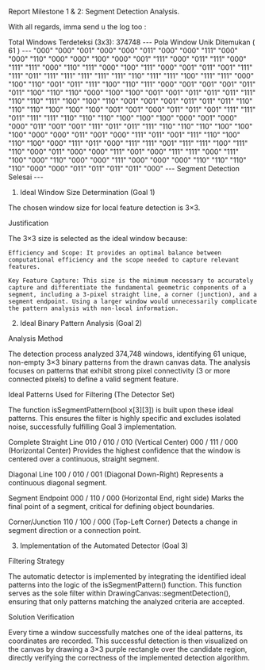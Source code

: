 Report Milestone 1 & 2: Segment Detection Analysis.

With all regards, imma send u the log too :

Total Windows Terdeteksi (3x3): 374748
--- Pola Window Unik Ditemukan ( 61 ) ---
"000"
"000"
"001"
"000"
"000"
"011"
"000"
"000"
"111"
"000"
"000"
"110"
"000"
"000"
"100"
"000"
"001"
"111"
"000"
"011"
"111"
"000"
"111"
"111"
"000"
"110"
"111"
"000"
"100"
"111"
"000"
"001"
"011"
"001"
"111"
"111"
"011"
"111"
"111"
"111"
"111"
"111"
"110"
"111"
"111"
"100"
"111"
"111"
"000"
"100"
"110"
"001"
"011"
"111"
"100"
"110"
"111"
"000"
"001"
"001"
"001"
"011"
"011"
"100"
"110"
"110"
"000"
"100"
"100"
"001"
"001"
"011"
"011"
"011"
"111"
"110"
"110"
"111"
"100"
"100"
"110"
"001"
"001"
"001"
"011"
"011"
"011"
"110"
"110"
"110"
"100"
"100"
"100"
"001"
"001"
"000"
"011"
"011"
"001"
"111"
"111"
"011"
"111"
"111"
"110"
"110"
"110"
"100"
"100"
"100"
"000"
"001"
"000"
"000"
"011"
"001"
"001"
"111"
"011"
"011"
"111"
"110"
"110"
"110"
"100"
"100"
"100"
"000"
"000"
"011"
"001"
"000"
"111"
"011"
"001"
"111"
"110"
"100"
"110"
"100"
"000"
"111"
"011"
"000"
"111"
"111"
"001"
"111"
"111"
"100"
"111"
"110"
"000"
"011"
"000"
"000"
"111"
"001"
"000"
"111"
"111"
"000"
"111"
"100"
"000"
"110"
"000"
"000"
"111"
"000"
"000"
"000"
"110"
"110"
"110"
"110"
"000"
"000"
"011"
"011"
"011"
"011"
"000"
--- Segment Detection Selesai ---


1. Ideal Window Size Determination (Goal 1)

The chosen window size for local feature detection is 3×3.

Justification

The 3×3 size is selected as the ideal window because:

    Efficiency and Scope: It provides an optimal balance between computational efficiency and the scope needed to capture relevant features.

    Key Feature Capture: This size is the minimum necessary to accurately capture and differentiate the fundamental geometric components of a segment, including a 3-pixel straight line, a corner (junction), and a segment endpoint. Using a larger window would unnecessarily complicate the pattern analysis with non-local information.

2. Ideal Binary Pattern Analysis (Goal 2)

Analysis Method

The detection process analyzed 374,748 windows, identifying 61 unique, non-empty 3×3 binary patterns from the drawn canvas data. The analysis focuses on patterns that exhibit strong pixel connectivity (3 or more connected pixels) to define a valid segment feature.

Ideal Patterns Used for Filtering (The Detector Set)

The function isSegmentPattern(bool x[3][3]) is built upon these ideal patterns. This ensures the filter is highly specific and excludes isolated noise, successfully fulfilling Goal 3 implementation.

Complete Straight Line	010 / 010 / 010 (Vertical Center) 000 / 111 / 000 (Horizontal Center)	Provides the highest confidence that the window is centered over a continuous, straight segment.

Diagonal Line	100 / 010 / 001 (Diagonal Down-Right)	Represents a continuous diagonal segment.

Segment Endpoint	000 / 110 / 000 (Horizontal End, right side)	Marks the final point of a segment, critical for defining object boundaries.

Corner/Junction	110 / 100 / 000 (Top-Left Corner)	Detects a change in segment direction or a connection point.

3. Implementation of the Automated Detector (Goal 3)

Filtering Strategy

The automatic detector is implemented by integrating the identified ideal patterns into the logic of the isSegmentPattern() function. This function serves as the sole filter within DrawingCanvas::segmentDetection(), ensuring that only patterns matching the analyzed criteria are accepted.

Solution Verification

Every time a window successfully matches one of the ideal patterns, its coordinates are recorded. This successful detection is then visualized on the canvas by drawing a 3×3 purple rectangle over the candidate region, directly verifying the correctness of the implemented detection algorithm.